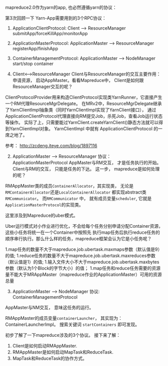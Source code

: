 mapreduce2.0作为yarn的app, 也必然遵循yarn的协议：

第3次回顾一下 Yarn-App需要用到的3个RPC协议：

1. ApplicationClientProtocol:              Client  --> ResourceManager  submitApp/forceKillApp/monitorApp

2. ApplicationMasterProtocol:   ApplicationMaster  --> ResourceManager  registerApp/finishApp

3. ContainerManagementProtocol: ApplicationMaster  --> NodeManager      start/stop container



1. Client<-->ResourceManager
Client与ResourceManager的交互主要作用：申请资源， 启动AppMaster。看看Mapreduce中， Client是如何跟ResourceManager交互的呢？


ClientProtocolProvider用来构造ClientProtocol实现类YarnRunner，它直接产生一个RM代理ResourceMgrDelegate。
在MRv2中，ResourceMgrDelegate继承了YarnClientImpl抽象类（同时YarnClientImpl实现了YarnClient接口），
通过ApplicationClientProtocol代理直接向RM提交Job，杀死Job，查看Job运行状态等操作。
实际了上，只需要能过YarnClient.createYarnClient()静态方法就可以得到YarnClientImpl对象。
YarnClientImpl 中就有 ApplicationClientProtocol 的一席之地了。




参考： http://zcdeng.iteye.com/blog/1897116

2. ApplicationMaster  --> ResourceManager  协议： ApplicationMasterProtocol
AppMaster与RM交互， 才是任务执行的开始。  Client与RM的交互， 只能是任务的下达。 这一步， mapreduce是如何处理的呢？

RMAppMaster类的成员`ContainerAllocator`，其实现类， 无论是`RMContainerAllocator`还是`LocalContainerAllocator`
都实现abstract类`RMCommunicator`。 而`RMCommunicator` 中， 就有成员变量`scheduler`, 
它就是`ApplicationMasterProtocol`的实现类。

这里涉及到Mapreduce的uber模式。  

Uber运行模式对小作业进行优化，不会给每个任务分别申请分配Container资源，这些小任务将统一在一个Container中按照先
执行map任务后执行reduce任务的顺序串行执行。那么什么样的任务，mapreduce框架会认为它是小任务呢？

1.map任务的数量不大于mapreduce.job.ubertask.maxmaps参数（默认值是9）的值;
1.reduce任务的数量不大于mapreduce.job.ubertask.maxreduces参数（默认值是1）的值;
1.输入文件大小不大于mapreduce.job.ubertask.maxbytes参数（默认为1个Block的字节大小）的值；
1.map任务和reduce任务需要的资源量不能大于MRAppMaster（mapreduce作业的ApplicationMaster）可用的资源总量


3. ApplicationMaster  --> NodeManager 协议: ContainerManagementProtocol

AppMaster与NM交互， 意味这任务的运行。 

RMAppMaster的成员变量`containerLauncher`， 其实现为：ContainerLauncherImpl。 搜索关键词 `startContainers`
即可发现。


初步了解了一下mapreduce涉及的3个协议。 接下来了解：
1. Client是如何启动RMAppMaster.
2. RMAppMaster是如何启动MapTask和ReduceTask.
3. MapTask和ReduceTask的协作方式。



